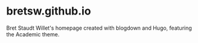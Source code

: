 # bretsw.github.io

Bret Staudt Willet's homepage created with blogdown and Hugo, featuring the Academic theme.
